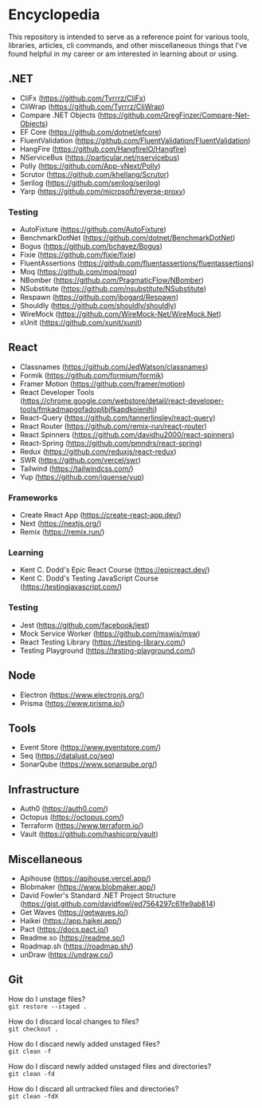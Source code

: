 # Encyclopedia

This repository is intended to serve as a reference point for various tools, libraries, articles, cli commands, and other miscellaneous things that I've found helpful in my career or am interested in learning about or using.

## .NET

- CliFx (https://github.com/Tyrrrz/CliFx)
- CliWrap (https://github.com/Tyrrrz/CliWrap)
- Compare .NET Objects (https://github.com/GregFinzer/Compare-Net-Objects)
- EF Core (https://github.com/dotnet/efcore)
- FluentValidation (https://github.com/FluentValidation/FluentValidation)
- HangFire (https://github.com/HangfireIO/Hangfire)
- NServiceBus (https://particular.net/nservicebus)
- Polly (https://github.com/App-vNext/Polly)
- Scrutor (https://github.com/khellang/Scrutor)
- Serilog (https://github.com/serilog/serilog)
- Yarp (https://github.com/microsoft/reverse-proxy)

### Testing

- AutoFixture (https://github.com/AutoFixture)
- BenchmarkDotNet (https://github.com/dotnet/BenchmarkDotNet)
- Bogus (https://github.com/bchavez/Bogus)
- Fixie (https://github.com/fixie/fixie)
- FluentAssertions (https://github.com/fluentassertions/fluentassertions)
- Moq (https://github.com/moq/moq)
- NBomber (https://github.com/PragmaticFlow/NBomber)
- NSubstitute (https://github.com/nsubstitute/NSubstitute)
- Respawn (https://github.com/jbogard/Respawn)
- Shouldly (https://github.com/shouldly/shouldly)
- WireMock (https://github.com/WireMock-Net/WireMock.Net)
- xUnit (https://github.com/xunit/xunit)

## React

- Classnames (https://github.com/JedWatson/classnames)
- Formik (https://github.com/formium/formik)
- Framer Motion (https://github.com/framer/motion)
- React Developer Tools (https://chrome.google.com/webstore/detail/react-developer-tools/fmkadmapgofadopljbjfkapdkoienihi)
- React-Query (https://github.com/tannerlinsley/react-query)
- React Router (https://github.com/remix-run/react-router)
- React Spinners (https://github.com/davidhu2000/react-spinners)
- React-Spring (https://github.com/pmndrs/react-spring)
- Redux (https://github.com/reduxjs/react-redux)
- SWR (https://github.com/vercel/swr)
- Tailwind (https://tailwindcss.com/)
- Yup (https://github.com/jquense/yup)

### Frameworks

- Create React App (https://create-react-app.dev/)
- Next (https://nextjs.org/)
- Remix (https://remix.run/)

### Learning

- Kent C. Dodd's Epic React Course (https://epicreact.dev/)
- Kent C. Dodd's Testing JavaScript Course (https://testingjavascript.com/)

### Testing

- Jest (https://github.com/facebook/jest)
- Mock Service Worker (https://github.com/mswjs/msw)
- React Testing Library (https://testing-library.com/)
- Testing Playground (https://testing-playground.com/)

## Node

- Electron (https://www.electronjs.org/)
- Prisma (https://www.prisma.io/)

## Tools

- Event Store (https://www.eventstore.com/)
- Seq (https://datalust.co/seq)
- SonarQube (https://www.sonarqube.org/)

## Infrastructure

- Auth0 (https://auth0.com/)
- Octopus (https://octopus.com/)
- Terraform (https://www.terraform.io/)
- Vault (https://github.com/hashicorp/vault)

## Miscellaneous

- Apihouse (https://apihouse.vercel.app/)
- Blobmaker (https://www.blobmaker.app/)
- David Fowler's Standard .NET Project Structure (https://gist.github.com/davidfowl/ed7564297c61fe9ab814)
- Get Waves (https://getwaves.io/)
- Haikei (https://app.haikei.app/)
- Pact (https://docs.pact.io/)
- Readme.so (https://readme.so/)
- Roadmap.sh (https://roadmap.sh/)
- unDraw (https://undraw.co/)

## Git

How do I unstage files?\
`git restore --staged .`

How do I discard local changes to files?\
`git checkout .`

How do I discard newly added unstaged files?\
`git clean -f`

How do I discard newly added unstaged files and directories?\
`git clean -fd`

How do I discard all untracked files and directories?\
`git clean -fdX`
